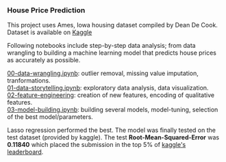 ### House Price Prediction

This project uses Ames, Iowa housing dataset compiled by Dean De Cook. Dataset is available on [Kaggle](https://www.kaggle.com/c/house-prices-advanced-regression-techniques)

Following notebooks include step-by-step data analysis; from data wrangling to building a machine learning model that predicts house prices as accurately as possible.  


[00-data-wrangling.ipynb](https://github.com/limbachia/data-science/blob/master/Capstone-01/00-data-wrangling.ipynb): outlier removal, missing value imputation, tranformations.  
[01-data-storytelling.ipynb](https://github.com/limbachia/data-science/blob/master/Capstone-01/01-data-storytelling.ipynb): exploratory data analysis, data visualization.  
[02-feature-engineering](https://github.com/limbachia/data-science/blob/master/Capstone-01/02-feature-engineering.ipynb): creation of new features, encoding of qualitative features.  
[03-model-building.ipynb](https://github.com/limbachia/data-science/blob/master/Capstone-01/03-model-building.ipynb): building several models, model-tuning, selection of the best model/parameters.  


Lasso regression performed the best. The model was finally tested on the test dataset (provided by kaggle). 
The test __Root-Mean-Squared-Error__ was __0.11840__ which placed the submission in the top 5% of [kaggle's leaderboard](https://www.kaggle.com/c/house-prices-advanced-regression-techniques/leaderboard#score).

